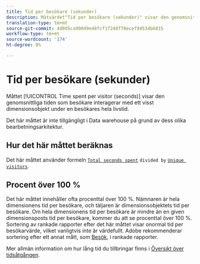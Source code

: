 ```yaml
---
title: Tid per besökare (sekunder)
description: Mätvärdet"Tid per besökare (sekunder)" visar den genomsnittliga tid som besökarna interagerar med ett visst dimensionsobjekt under en besökares hela livstid.
translation-type: tm+mt
source-git-commit: 4d0d5ca99049e48fcf1f248f78ecef94534b6815
workflow-type: tm+mt
source-wordcount: '174'
ht-degree: 0%

---
```



# Tid per besökare (sekunder)

Måttet [!UICONTROL Time spent per visitor (seconds)] visar den genomsnittliga tiden som besökare interagerar med ett visst dimensionsobjekt under en besökares hela livstid.

Det här måttet är inte tillgängligt i Data warehouse på grund av dess olika bearbetningsarkitektur.

## Hur det här måttet beräknas

Det här måttet använder formeln [`Total seconds spent`](total-seconds-spent.md) `divided by` [`Unique visitors`](unique-visitors.md).

## Procent över 100 %

Det här måttet innehåller ofta procenttal över 100 %. Nämnaren är hela dimensionens tid per besökare, och täljaren är dimensionsobjektets tid per besökare. Om hela dimensionens tid per besökare är mindre än en given dimensionsposts tid per besökare, kommer du att se procenttal över 100 %. Sortering av rankade rapporter efter det här måttet visar onormal tid per besökarvärde, vilket vanligtvis inte är värdefullt. Adobe rekommenderar sortering efter ett annat mått, som [Besök](visits.md), i rankade rapporter.

Mer allmän information om hur lång tid du tillbringar finns i [Översikt över tidsåtgången](time-spent.md).
